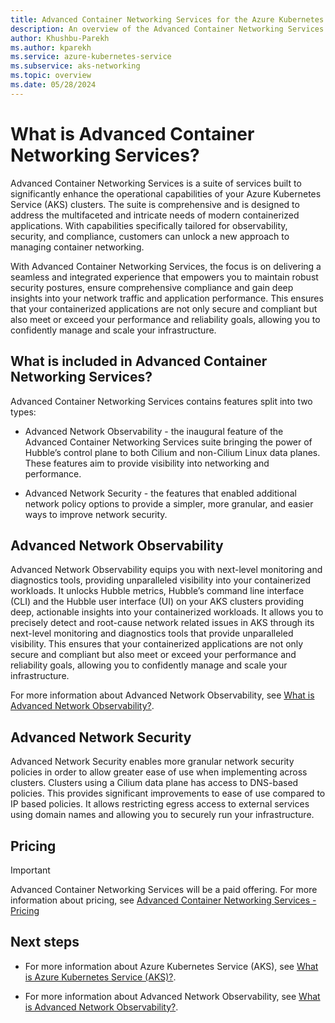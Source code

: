 ```yaml
---
title: Advanced Container Networking Services for the Azure Kubernetes Service (AKS)
description: An overview of the Advanced Container Networking Services suite for the Azure Kubernetes Service (AKS).
author: Khushbu-Parekh
ms.author: kparekh
ms.service: azure-kubernetes-service
ms.subservice: aks-networking
ms.topic: overview
ms.date: 05/28/2024
---
```


# What is Advanced Container Networking Services?

Advanced Container Networking Services is a suite of services built to significantly enhance the operational capabilities of your Azure Kubernetes Service (AKS) clusters. The suite is comprehensive and is designed to address the multifaceted and intricate needs of modern containerized applications. With capabilities specifically tailored for observability, security, and compliance, customers can unlock a new approach to managing container networking.

With Advanced Container Networking Services, the focus is on delivering a seamless and integrated experience that empowers you to maintain robust security postures, ensure comprehensive compliance and gain deep insights into your network traffic and application performance. This ensures that your containerized applications are not only secure and compliant but also meet or exceed your performance and reliability goals, allowing you to confidently manage and scale your infrastructure.

## What is included in Advanced Container Networking Services?

Advanced Container Networking Services contains features split into two types:

 - Advanced Network Observability - the inaugural feature of the Advanced Container Networking Services suite bringing the power of Hubble’s control plane to both Cilium and non-Cilium Linux data planes. These features aim to provide visibility into networking and performance.

 - Advanced Network Security - the features that enabled additional network policy options to provide a simpler, more granular, and easier ways to improve network security.

## Advanced Network Observability

Advanced Network Observability equips you with next-level monitoring and diagnostics tools, providing unparalleled visibility into your containerized workloads. It unlocks Hubble metrics, Hubble’s command line interface (CLI) and the Hubble user interface (UI) on your AKS clusters providing deep, actionable insights into your containerized workloads. It allows you to precisely detect and root-cause network related issues in AKS through its next-level monitoring and diagnostics tools that provide unparalleled visibility. This ensures that your containerized applications are not only secure and compliant but also meet or exceed your performance and reliability goals, allowing you to confidently manage and scale your infrastructure.

For more information about Advanced Network Observability, see [What is Advanced Network Observability?](advanced-network-observability-concepts.md).

## Advanced Network Security

Advanced Network Security enables more granular network security policies in order to allow greater ease of use when implementing across clusters. Clusters using a Cilium data plane has access to DNS-based policies. This provides significant improvements to ease of use compared to IP based policies. It allows restricting egress access to external services using domain names and allowing you to securely run your infrastructure.

## Pricing
> [!IMPORTANT]
> Advanced Container Networking Services will be a paid offering. For more information about pricing, see [Advanced Container Networking Services - Pricing](https://azure.microsoft.com/pricing/details/azure-container-networking-services/)
## Next steps

* For more information about Azure Kubernetes Service (AKS), see [What is Azure Kubernetes Service (AKS)?](/azure/aks/intro-kubernetes).

* For more information about Advanced Network Observability, see [What is Advanced Network Observability?](advanced-network-observability-concepts.md).